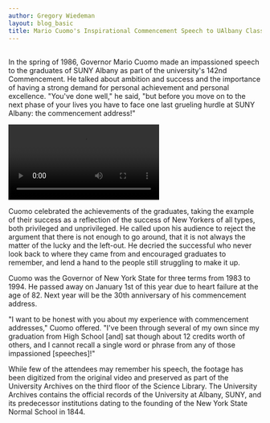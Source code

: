 ```yaml
---
author: Gregory Wiedeman
layout: blog_basic
title: Mario Cuomo's Inspirational Commencement Speech to UAlbany Class of 1986
---
```

<div class="entry-body">
<p><br/>
In the spring of 1986, Governor Mario Cuomo made an impassioned speech to the graduates of SUNY Albany as part of the university's 142nd Commencement. He talked about ambition and success and the importance of having a strong demand for personal achievement and personal excellence. "You've done well," he said, "but before you move on to the next phase of your lives you have to face one last grueling hurdle at SUNY Albany: the commencement address!" </p>
<p>
	<video controls>
    <source src="https://archives.albany.edu/downloads/gm80jd390?file=webm" type="video/webm">
    	Your browser does not support the video tag.
	</video>
</p>
<p>Cuomo celebrated the achievements of the graduates, taking the example of their success as a reflection of the success of New Yorkers of all types, both privileged and unprivileged. He called upon his audience to reject the argument that there is not enough to go around, that it is not always the matter of the lucky and the left-out. He decried the successful who never look back to where they came from and encouraged graduates to remember, and lend a hand to the people still struggling to make it up.</p>
<p>Cuomo was the Governor of New York State for three terms from 1983 to 1994. He passed away on January 1st of this year due to heart failure at the age of 82. Next year will be the 30th anniversary of his commencement address.</p>
<p>"I want to be honest with you about my experience with commencement addresses," Cuomo offered. "I've been through several of my own since my graduation from High School [and] sat though about 12 credits worth of others, and I cannot recall a single word or phrase from any of those impassioned [speeches]!"</p>
<p>While few of the attendees may remember his speech, the footage has been digitized from the original video and preserved as part of the University Archives on the third floor of the Science Library. The University Archives contains the official records of the University at Albany, SUNY, and its predecessor institutions dating to the founding of the New York State Normal School in 1844.<br/>
</p>
</div>